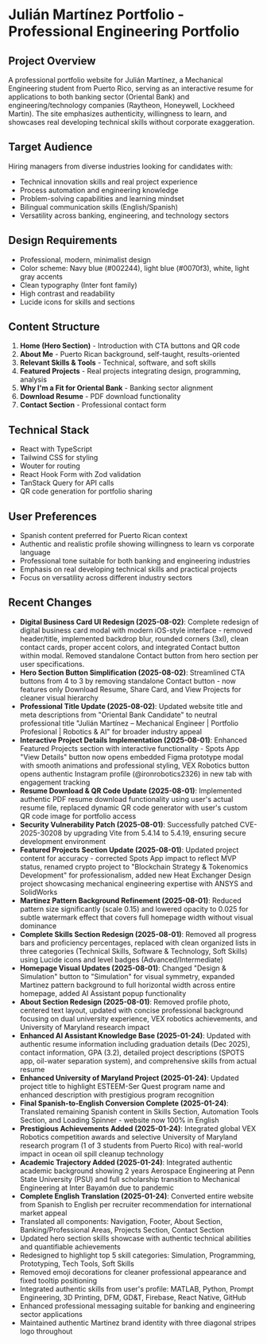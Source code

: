 # Julián Martínez Portfolio - Professional Engineering Portfolio

## Project Overview
A professional portfolio website for Julián Martínez, a Mechanical Engineering student from Puerto Rico, serving as an interactive resume for applications to both banking sector (Oriental Bank) and engineering/technology companies (Raytheon, Honeywell, Lockheed Martin). The site emphasizes authenticity, willingness to learn, and showcases real developing technical skills without corporate exaggeration.

## Target Audience
Hiring managers from diverse industries looking for candidates with:
- Technical innovation skills and real project experience
- Process automation and engineering knowledge
- Problem-solving capabilities and learning mindset
- Bilingual communication skills (English/Spanish)
- Versatility across banking, engineering, and technology sectors

## Design Requirements
- Professional, modern, minimalist design
- Color scheme: Navy blue (#002244), light blue (#0070f3), white, light gray accents
- Clean typography (Inter font family)
- High contrast and readability
- Lucide icons for skills and sections

## Content Structure
1. **Home (Hero Section)** - Introduction with CTA buttons and QR code
2. **About Me** - Puerto Rican background, self-taught, results-oriented
3. **Relevant Skills & Tools** - Technical, software, and soft skills
4. **Featured Projects** - Real projects integrating design, programming, analysis
5. **Why I'm a Fit for Oriental Bank** - Banking sector alignment
6. **Download Resume** - PDF download functionality
7. **Contact Section** - Professional contact form

## Technical Stack
- React with TypeScript
- Tailwind CSS for styling
- Wouter for routing
- React Hook Form with Zod validation
- TanStack Query for API calls
- QR code generation for portfolio sharing

## User Preferences
- Spanish content preferred for Puerto Rican context
- Authentic and realistic profile showing willingness to learn vs corporate language
- Professional tone suitable for both banking and engineering industries
- Emphasis on real developing technical skills and practical projects
- Focus on versatility across different industry sectors

## Recent Changes
- **Digital Business Card UI Redesign (2025-08-02)**: Complete redesign of digital business card modal with modern iOS-style interface - removed header/title, implemented backdrop blur, rounded corners (3xl), clean contact cards, proper accent colors, and integrated Contact button within modal. Removed standalone Contact button from hero section per user specifications.
- **Hero Section Button Simplification (2025-08-02)**: Streamlined CTA buttons from 4 to 3 by removing standalone Contact button - now features only Download Resume, Share Card, and View Projects for cleaner visual hierarchy
- **Professional Title Update (2025-08-02)**: Updated website title and meta descriptions from "Oriental Bank Candidate" to neutral professional title "Julián Martínez – Mechanical Engineer | Portfolio Profesional | Robotics & AI" for broader industry appeal
- **Interactive Project Details Implementation (2025-08-01)**: Enhanced Featured Projects section with interactive functionality - Spots App "View Details" button now opens embedded Figma prototype modal with smooth animations and professional styling, VEX Robotics button opens authentic Instagram profile (@ironrobotics2326) in new tab with engagement tracking
- **Resume Download & QR Code Update (2025-08-01)**: Implemented authentic PDF resume download functionality using user's actual resume file, replaced dynamic QR code generator with user's custom QR code image for portfolio access
- **Security Vulnerability Patch (2025-08-01)**: Successfully patched CVE-2025-30208 by upgrading Vite from 5.4.14 to 5.4.19, ensuring secure development environment
- **Featured Projects Section Update (2025-08-01)**: Updated project content for accuracy - corrected Spots App impact to reflect MVP status, renamed crypto project to "Blockchain Strategy & Tokenomics Development" for professionalism, added new Heat Exchanger Design project showcasing mechanical engineering expertise with ANSYS and SolidWorks
- **Martinez Pattern Background Refinement (2025-08-01)**: Reduced pattern size significantly (scale 0.15) and lowered opacity to 0.025 for subtle watermark effect that covers full homepage width without visual dominance
- **Complete Skills Section Redesign (2025-08-01)**: Removed all progress bars and proficiency percentages, replaced with clean organized lists in three categories (Technical Skills, Software & Technology, Soft Skills) using Lucide icons and level badges (Advanced/Intermediate)
- **Homepage Visual Updates (2025-08-01)**: Changed "Design & Simulation" button to "Simulation" for visual symmetry, expanded Martinez pattern background to full horizontal width across entire homepage, added AI Assistant popup functionality
- **About Section Redesign (2025-08-01)**: Removed profile photo, centered text layout, updated with concise professional background focusing on dual university experience, VEX robotics achievements, and University of Maryland research impact
- **Enhanced AI Assistant Knowledge Base (2025-01-24)**: Updated with authentic resume information including graduation details (Dec 2025), contact information, GPA (3.2), detailed project descriptions (SPOTS app, oil-water separation system), and comprehensive skills from actual resume
- **Enhanced University of Maryland Project (2025-01-24)**: Updated project title to highlight ESTEEM-Ser Quest program name and enhanced description with prestigious program recognition
- **Final Spanish-to-English Conversion Complete (2025-01-24)**: Translated remaining Spanish content in Skills Section, Automation Tools Section, and Loading Spinner - website now 100% in English
- **Prestigious Achievements Added (2025-01-24)**: Integrated global VEX Robotics competition awards and selective University of Maryland research program (1 of 3 students from Puerto Rico) with real-world impact in ocean oil spill cleanup technology
- **Academic Trajectory Added (2025-01-24)**: Integrated authentic academic background showing 2 years Aerospace Engineering at Penn State University (PSU) and full scholarship transition to Mechanical Engineering at Inter Bayamón due to pandemic
- **Complete English Translation (2025-01-24)**: Converted entire website from Spanish to English per recruiter recommendation for international market appeal
- Translated all components: Navigation, Footer, About Section, Banking/Professional Areas, Projects Section, Contact Section
- Updated hero section skills showcase with authentic technical abilities and quantifiable achievements
- Redesigned to highlight top 5 skill categories: Simulation, Programming, Prototyping, Tech Tools, Soft Skills
- Removed emoji decorations for cleaner professional appearance and fixed tooltip positioning
- Integrated authentic skills from user's profile: MATLAB, Python, Prompt Engineering, 3D Printing, DFM, GD&T, Firebase, React Native, GitHub
- Enhanced professional messaging suitable for banking and engineering sector applications
- Maintained authentic Martinez brand identity with three diagonal stripes logo throughout
